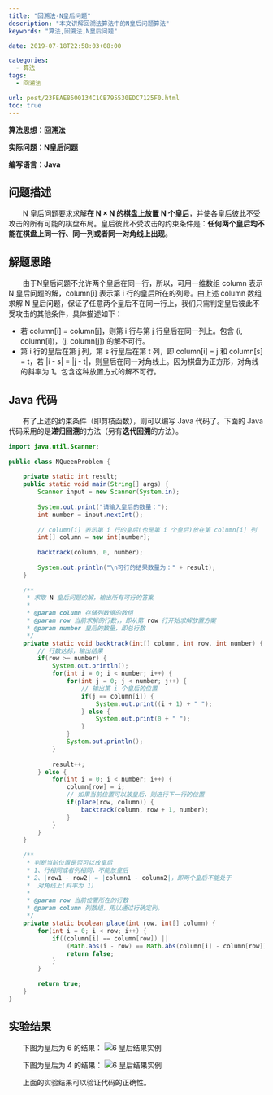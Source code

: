 ```yaml
---
title: "回溯法-N皇后问题"
description: "本文讲解回溯法算法中的N皇后问题算法"
keywords: "算法,回溯法,N皇后问题"

date: 2019-07-18T22:58:03+08:00

categories:
  - 算法
tags:
  - 回溯法

url: post/23FEAE8600134C1CB795530EDC7125F0.html
toc: true
---
```


**算法思想：回溯法**

**实际问题：N皇后问题**

**编写语言：Java**

<!--More-->

## 问题描述

&emsp;&emsp;N 皇后问题要求求解**在 N × N 的棋盘上放置 N 个皇后**，并使各皇后彼此不受攻击的所有可能的棋盘布局。皇后彼此不受攻击的约束条件是：**任何两个皇后均不能在棋盘上同一行、同一列或者同一对角线上出现**。

## 解题思路

&emsp;&emsp;由于N皇后问题不允许两个皇后在同一行，所以，可用一维数组 column 表示 N 皇后问题的解，column[i] 表示第 i 行的皇后所在的列号。由上述 column 数组求解 N 皇后问题，保证了任意两个皇后不在同一行上，我们只需判定皇后彼此不受攻击的其他条件，具体描述如下：
- 若 column[i] = column[j]，则第 i 行与第 j 行皇后在同一列上。包含 (i, column[i])，(j, column[j]) 的解不可行。
- 第 i 行的皇后在第 j 列，第 s 行皇后在第 t 列，即 column[i] = j 和 column[s] = t，若 |i - s| = |j - t|，则皇后在同一对角线上。因为棋盘为正方形，对角线的斜率为 1。包含这种放置方式的解不可行。

## Java 代码

&emsp;&emsp;有了上述的约束条件（即剪枝函数），则可以编写 Java 代码了。下面的 Java 代码采用的是**递归回溯**的方法（另有**迭代回溯**的方法）。

```java
import java.util.Scanner;
 
public class NQueenProblem {
    
    private static int result;
    public static void main(String[] args) {
        Scanner input = new Scanner(System.in);
        
        System.out.print("请输入皇后的数量：");
        int number = input.nextInt();
        
        // column[i] 表示第 i 行的皇后(也是第 i 个皇后)放在第 column[i] 列
        int[] column = new int[number];
        
        backtrack(column, 0, number);
        
        System.out.println("\n可行的结果数量为：" + result);
    }
    
    /**
     * 求取 N 皇后问题的解，输出所有可行的答案
     *
     * @param column 存储列数据的数组
     * @param row 当前求解的行数，，即从第 row 行开始求解放置方案
     * @param number 皇后的数量，即总行数
     */
    private static void backtrack(int[] column, int row, int number) {
        // 行数达标，输出结果
        if(row >= number) {
            System.out.println();
            for(int i = 0; i < number; i++) {
                for(int j = 0; j < number; j++) {
                    // 输出第 i 个皇后的位置
                    if(j == column[i]) {
                        System.out.print((i + 1) + " ");
                    } else {
                        System.out.print(0 + " ");
                    }
                }
                System.out.println();
            }
            
            result++;
        } else {
            for(int i = 0; i < number; i++) {
                column[row] = i;
                // 如果当前位置可以放皇后，则进行下一行的位置
                if(place(row, column)) {
                    backtrack(column, row + 1, number);
                }
            }
        }        
    }
    
    /**
     * 判断当前位置是否可以放皇后
     * 1、行相同或者列相同，不能放皇后
     * 2、|row1 - row2| = |column1 - column2|，即两个皇后不能处于
     *  对角线上(斜率为 1)
     *
     * @param row 当前位置所在的行数
     * @param column 列数组，用以通过行确定列。
     */
    private static boolean place(int row, int[] column) {
        for(int i = 0; i < row; i++) {
            if((column[i] == column[row]) || 
                (Math.abs(i - row) == Math.abs(column[i] - column[row]))) {
                return false;
            }
        }
		
        return true;
    }
}
```

## 实验结果

&emsp;&emsp;下图为皇后为 6 的结果：
![6 皇后结果实例](/imgs/回溯法-N皇后问题-6皇后.webp)

&emsp;&emsp;下图为皇后为 4 的结果：
![6 皇后结果实例](/imgs/回溯法-N皇后问题-4皇后.webp)

&emsp;&emsp;上面的实验结果可以验证代码的正确性。